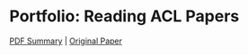 # Portfolio: Reading ACL Papers

[PDF Summary](https://github.com/linusfackler/CS4395-NLP/blob/main/ACL%20Paper/ACL-Paper-Steven-Bird.pdf)
|
[Original Paper](https://aclanthology.org/2022.acl-long.539/)
